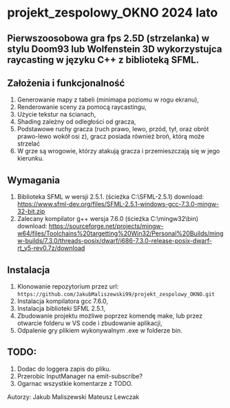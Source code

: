 # projekt_zespolowy_OKNO 2024 lato

## Pierwszoosobowa gra fps 2.5D (strzelanka) w stylu Doom93 lub Wolfenstein 3D wykorzystujca raycasting w języku C++ z biblioteką SFML.

## Założenia i funkcjonalność

1. Generowanie mapy z tabeli (minimapa poziomu w rogu ekranu),
2. Renderowanie sceny za pomocą raycastingu,
3. Użycie tekstur na ścianach,
4. Shading zależny od odległości od gracza,
5. Podstawowe ruchy gracza (ruch prawo, lewo, przód, tył, oraz obrót prawo-lewo wokół osi z), gracz posiada również broń, którą może strzelać
6. W grze są wrogowie, którzy atakują gracza i przemieszczają się w jego kierunku.

## Wymagania

1. Biblioteka SFML w wersji 2.5.1. (ścieżka C:\SFML-2.5.1) download: https://www.sfml-dev.org/files/SFML-2.5.1-windows-gcc-7.3.0-mingw-32-bit.zip
2. Zalecany kompilator g++ wersja 7.6.0 (ścieżka C:\mingw32\bin) download: https://sourceforge.net/projects/mingw-w64/files/Toolchains%20targetting%20Win32/Personal%20Builds/mingw-builds/7.3.0/threads-posix/dwarf/i686-7.3.0-release-posix-dwarf-rt_v5-rev0.7z/download

## Instalacja

1. Klonowanie repozytorium przez url: `https://github.com/JakubMaliszewski99/projekt_zespolowy_OKNO.git`
2. Instalacja kompilatora gcc 7.6.0,
3. Instalacja biblioteki SFML 2.5.1,
4. Zbudowanie projektu możliwe poprzez komendę make, lub przez otwarcie folderu w VS code i zbudowanie aplikacji,
5. Odpalenie gry plikiem wykonywalnym .exe w folderze bin.

## TODO:
1. Dodac do loggera zapis do pliku.
2. Przerobic InputManager na emit-subscribe?
3. Ogarnac wszystkie komentarze z TODO.

Autorzy:
Jakub Maliszewski
Mateusz Lewczak